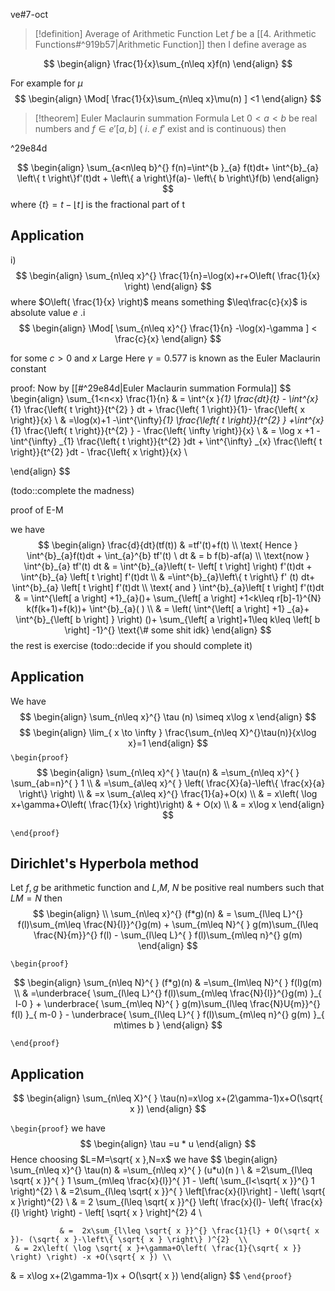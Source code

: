 ve#7-oct 

> [!definition] Average of Arithmetic Function
> Let $f$ be a [[4. Arithmetic Functions#^919b57|Arithmetic Function]] then I define average as 
> 
$$
\begin{align}
\frac{1}{x}\sum_{n\leq x}f(n)
\end{align}
$$

For example for $\mu$
$$
\begin{align}
\Mod[ \frac{1}{x}\sum_{n\leq x}\mu(n)  ] <1
\end{align}
$$

>[!theorem] Euler Maclaurin summation Formula
Let $0<a<b$ be real numbers and $f\in e'[a,b]$ ( $i$. $e$ $f'$ exist and is continuous) 
then


^29e84d

$$
\begin{align}
			\sum_{a<n\leq b}^{} f(n)=\int^{b }_{a} f(t)dt+ \int^{b}_{a} \left\{ t \right\}f'(t)dt + \left\{ a \right\}f(a)- \left\{ b \right\}f(b)
\end{align}
$$
where $\left\{ t \right\}=t-\lfloor t \rfloor$ is the fractional part of t
## Application 

i) 
$$
\begin{align}
\sum_{n\leq x}^{} \frac{1}{n}=\log(x)+r+O\left( \frac{1}{x} \right)
\end{align}
$$
where $O\left( \frac{1}{x} \right)$ means something $\leq\frac{c}{x}$ is absolute value $e$ .i
$$
\begin{align}
\Mod[ \sum_{n\leq x}^{} \frac{1}{n} -\log(x)-\gamma ] < \frac{c}{x}
\end{align}
$$

for some $c>0$ and $x$ Large
Here $\gamma=0.577$ is known as the Euler Maclaurin constant

proof:
Now by [[#^29e84d|Euler Maclaurin summation Formula]] 
$$
\begin{align}
		\sum_{1<n<x} \frac{1}{n} & = \int^{x }_{1} \frac{dt}{t} - \int^{x}_{1} \frac{\left\{ t \right\}}{t^{2} } dt + \frac{\left\{ 1 \right\}}{1}- \frac{\left\{ x \right\}}{x} \\
 & =\log(x)+1 -\int^{\infty}_{1} \frac{\left\{ t \right\}}{t^{2} } +\int^{x}_{1} \frac{\left\{ t \right\}}{t^{2} } - \frac{\left\{ \infty \right\}}{x} \\
 & = \log x +1 - \int^{\infty} _{1} \frac{\left\{ t \right\}}{t^{2} }dt + \int^{\infty} _{x} \frac{\left\{ t \right\}}{t^{2} }dt - \frac{\left\{ x \right\}}{x} \\

\end{align}
$$

(todo::complete the madness)

proof of E-M

we have
$$
\begin{align}
\frac{d}{dt}(tf(t)) & =tf'(t)+f(t) \\
\text{ Hence } \int^{b}_{a}f(t)dt + \int_{a}^{b}  tf'(t) \ dt & = b f(b)-af(a) \\
\text{now } \int^{b}_{a} tf'(t) dt & = \int^{b}_{a}\left( t- \left[ t \right] \right)  f'(t)dt + \int^{b}_{a} \left[ t \right] f'(t)dt \\
 & =\int^{b}_{a}\left\{ t \right\}  f' (t) dt+ \int^{b}_{a} \left[ t \right] f'(t)dt \\
		\text{ and } \int^{b}_{a}\left[ t \right] f'(t)dt & = \int^{\left[ a \right] +1}_{a}()+ \sum_{\left[ a \right] +1<k\leq r[b]-1}^{N} k(f(k+1)+f(k))+ \int^{b}_{a}( ) \\
		 & = \left( \int^{\left[ a \right] +1} _{a}+ \int^{b}_{\left[ b \right] }  \right)  ()+ \sum_{\left[ a \right]+1\leq k\leq \left[ b \right] -1}^{} \text{\# some shit idk} 
\end{align}
$$
the rest is exercise 
(todo::decide if you should complete it)


## Application

We have 
$$
\begin{align}
	\sum_{n\leq x}^{} \tau (n) \simeq x\log x
\end{align}
$$
$$
\begin{align}
		\lim_{ x \to \infty }  \frac{\sum_{n\leq X}^{}\tau(n)}{x\log x}=1 
\end{align}
$$
`\begin{proof}` 
$$
\begin{align}
				\sum_{n\leq x}^{ } \tau(n) & =\sum_{n\leq x}^{ } \sum_{ab=n}^{ } 1 \\
		 & =\sum_{a\leq x}^{ } \left( \frac{X}{a}-\left\{ \frac{x}{a} \right\}  \right) \\
		 & =x \sum_{a\leq x}^{}  \frac{1}{a}+O(x) \\
	 & = x\left( \log x+\gamma+O\left( \frac{1}{x} \right)\right) &  + O(x)  \\
 & = x\log x
\end{align}
$$

	
 `\end{proof}`
 ## Dirichlet's Hyperbola method
Let $f,g$ be arithmetic function and $L$,$M$, $N$ be positive real numbers such that $LM=N$
then 
$$
\begin{align} \\
\sum_{n\leq x}^{} (f*g)(n)  & = \sum_{l\leq L}^{} f(l)\sum_{m\leq \frac{N}{l}}^{}g(m) + \sum_{m\leq N}^{ } g(m)\sum_{l\leq \frac{N}{m}}^{} f(l) - \sum_{l\leq L}^{ } f(l)\sum_{m\leq n}^{} g(m) 
\end{align}
$$


`\begin{proof}` 

$$
\begin{align}
					\sum_{n\leq N}^{ } (f*g)(n) & =\sum_{lm\leq N}^{ } f(l)g(m) \\
			 & =\underbrace{  \sum_{l\leq L}^{} f(l)\sum_{m\leq \frac{N}{l}}^{}g(m) }_{ l-0 } + \underbrace{ \sum_{m\leq N}^{ } g(m)\sum_{l\leq \frac{N}U{m}}^{} f(l) }_{ m-0 } - \underbrace{ \sum_{l\leq L}^{ } f(l)\sum_{m\leq n}^{} g(m)  }_{ m\times b }
\end{align}
$$





 `\end{proof}`

## Application 
$$
\begin{align}
\sum_{n\leq X}^{ } \tau(n)=x\log x+(2\gamma-1)x+O(\sqrt{ x })
\end{align}
$$

`\begin{proof}` 
we have 
$$
\begin{align}
\tau =u * u
\end{align}
$$
Hence choosing $L=M=\sqrt{ x },N=x$ we have
$$
\begin{align}
				\sum_{n\leq x}^{} \tau(n) & =\sum_{n\leq x}^{ } (u*u)(n ) \\
		 & =2\sum_{l\leq \sqrt{ x }}^{ } 1 \sum_{m\leq \frac{x}{l}}^{ }1 - \left( \sum_{l<\sqrt{ x }}^{}  1 \right)^{2}  \\
			 & =2\sum_{l\leq \sqrt{ x }}^{ } \left[\frac{x}{l}\right]  - \left( \sqrt{ x }\right)^{2}  \\
				 & = 2 \sum_{l\leq \sqrt{ x }}^{} \left( \frac{x}{l}- \left\{ \frac{x}{l} \right\}  \right) - \left[ \sqrt{ x }  \right]^{2}  4 \\

			   & =  2x\sum_{l\leq \sqrt{ x }}^{} \frac{1}{l} + O(\sqrt{ x })- (\sqrt{ x }-\left\{ \sqrt{ x } \right\} )^{2}  \\
	 & = 2x\left( \log \sqrt{ x }+\gamma+O\left( \frac{1}{\sqrt{ x }} \right) \right) -x +O(\sqrt{ x }) \\
 & = x\log x+(2\gamma-1)x + O(\sqrt{ x })
\end{align}
$$
 `\end{proof}`
 